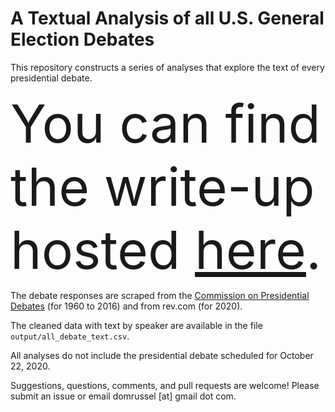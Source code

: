 # A Textual Analysis of all U.S. General Election Debates

This repository constructs a series of analyses that explore the text of every presidential debate.

<span style="font-size:6em;">You can find the write-up hosted [here](https://github.com/domrussel/us_pres_debate).</span>

The debate responses are scraped from the [Commission on Presidential Debates](https://www.debates.org/voter-education/debate-transcripts/) (for 1960 to 2016) and from rev.com (for 2020).

The cleaned data with text by speaker are available in the file `output/all_debate_text.csv`.

All analyses do not include the presidential debate scheduled for October 22, 2020.

Suggestions, questions, comments, and pull requests are welcome! Please submit an issue or email domrussel \[at\] gmail dot com.
